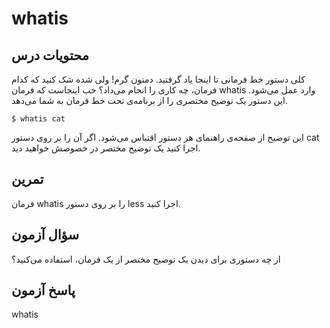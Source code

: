 # whatis

## محتویات درس

کلی دستور خط فرمانی تا اینجا یاد گرفتید. دمتون گرم! ولی شده شک کنید که کدام فرمان، چه کاری را انجام می‌داد؟ خب اینجاست که فرمان whatis وارد عمل می‌شود. این دستور یک توضیح مختصری را از برنامه‌ی تحت خط فرمان به شما می‌دهد.

```$ whatis cat```

این توضیح از صفحه‌ی راهنمای هر دستور اقتباس می‌شود. اگر آن را بر روی دستور cat اجرا کنید یک توضیح مختصر در خصوصش خواهید دید.

## تمرین

فرمان whatis را بر روی دستور less اجرا کنید.

## سؤال آزمون

از چه دستوری برای دیدن یک توضیح مختصر از یک فرمان، استفاده می‌کنید؟

## پاسخ آزمون

whatis

